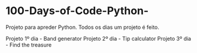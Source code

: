 # 100-Days-of-Code-Python-

Projeto para apreder Python. Todos os dias um projeto é feito. 

Projeto 1º dia - Band generator
Projeto 2º dia - Tip calculator
Projeto 3º dia - Find the treasure
